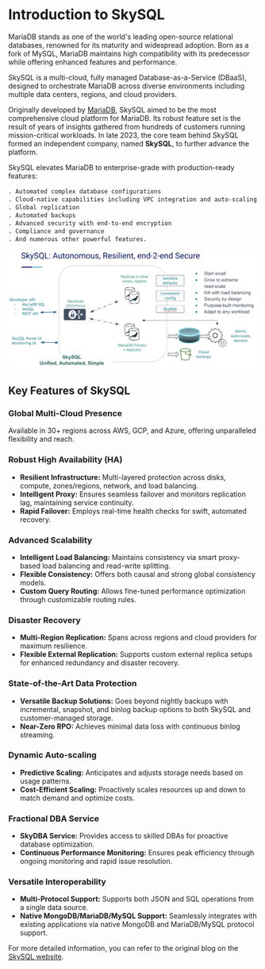 # **Introduction to SkySQL**


MariaDB stands as one of the world's leading open-source relational databases, renowned for its maturity and widespread adoption. Born as a fork of MySQL, MariaDB maintains high compatibility with its predecessor while offering enhanced features and performance.

SkySQL is a multi-cloud, fully managed Database-as-a-Service (DBaaS), designed to orchestrate MariaDB across diverse environments including multiple data centers, regions, and cloud providers. 

Originally developed by [MariaDB](http://mariadb.com), SkySQL aimed to be the most comprehensive cloud platform for MariaDB. Its robust feature set is the result of years of insights gathered from hundreds of customers running mission-critical workloads. In late 2023, the core team behind SkySQL formed an independent company, named **SkySQL**, to further advance the platform.

SkySQL elevates MariaDB to enterprise-grade with production-ready features:

    . Automated complex database configurations
    . Cloud-native capabilities including VPC integration and auto-scaling
    . Global replication
    . Automated backups
    . Advanced security with end-to-end encryption
    . Compliance and governance
    . And numerous other powerful features.

[![architecture](architecture.png)](architecture.png)

## **Key Features of SkySQL**

### **Global Multi-Cloud Presence**
Available in 30+ regions across AWS, GCP, and Azure, offering unparalleled flexibility and reach.

### **Robust High Availability (HA)**
- **Resilient Infrastructure:** Multi-layered protection across disks, compute, zones/regions, network, and load balancing.
- **Intelligent Proxy:** Ensures seamless failover and monitors replication lag, maintaining service continuity.
- **Rapid Failover:** Employs real-time health checks for swift, automated recovery.

### **Advanced Scalability**
- **Intelligent Load Balancing:** Maintains consistency via smart proxy-based load balancing and read-write splitting.
- **Flexible Consistency:** Offers both causal and strong global consistency models.
- **Custom Query Routing:** Allows fine-tuned performance optimization through customizable routing rules.

### **Disaster Recovery**
- **Multi-Region Replication:** Spans across regions and cloud providers for maximum resilience.
- **Flexible External Replication:** Supports custom external replica setups for enhanced redundancy and disaster recovery.

### **State-of-the-Art Data Protection**
- **Versatile Backup Solutions:** Goes beyond nightly backups with incremental, snapshot, and binlog backup options to both SkySQL and customer-managed storage.
- **Near-Zero RPO:** Achieves minimal data loss with continuous binlog streaming.

### **Dynamic Auto-scaling**
- **Predictive Scaling:** Anticipates and adjusts storage needs based on usage patterns.
- **Cost-Efficient Scaling:** Proactively scales resources up and down to match demand and optimize costs.

### **Fractional DBA Service**
- **SkyDBA Service:** Provides access to skilled DBAs for proactive database optimization.
- **Continuous Performance Monitoring:** Ensures peak efficiency through ongoing monitoring and rapid issue resolution.

### **Versatile Interoperability**
- **Multi-Protocol Support:** Supports both JSON and SQL operations from a single data source.
- **Native MongoDB/MariaDB/MySQL Support:** Seamlessly integrates with existing applications via native MongoDB and MariaDB/MySQL protocol support.


For more detailed information, you can refer to the original blog on the [SkySQL website](https://skysql.com/2024/03/12/optimizing-database-resilience-and-cost-a-deep-dive-into-skysqls-unique-features/).
